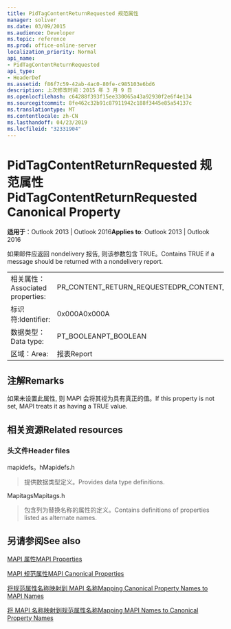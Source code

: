 ```yaml
---
title: PidTagContentReturnRequested 规范属性
manager: soliver
ms.date: 03/09/2015
ms.audience: Developer
ms.topic: reference
ms.prod: office-online-server
localization_priority: Normal
api_name:
- PidTagContentReturnRequested
api_type:
- HeaderDef
ms.assetid: f86f7c59-42ab-4ac0-80fe-c985103e6bd6
description: 上次修改时间：2015 年 3 月 9 日
ms.openlocfilehash: c64288f393f15ee330065a43a92930f2e6f4e134
ms.sourcegitcommit: 8fe462c32b91c87911942c188f3445e85a54137c
ms.translationtype: MT
ms.contentlocale: zh-CN
ms.lasthandoff: 04/23/2019
ms.locfileid: "32331904"
---
```

# <a name="pidtagcontentreturnrequested-canonical-property"></a><span data-ttu-id="02b23-103">PidTagContentReturnRequested 规范属性</span><span class="sxs-lookup"><span data-stu-id="02b23-103">PidTagContentReturnRequested Canonical Property</span></span>

  
  
<span data-ttu-id="02b23-104">**适用于**：Outlook 2013 | Outlook 2016</span><span class="sxs-lookup"><span data-stu-id="02b23-104">**Applies to**: Outlook 2013 | Outlook 2016</span></span> 
  
<span data-ttu-id="02b23-105">如果邮件应返回 nondelivery 报告, 则该参数包含 TRUE。</span><span class="sxs-lookup"><span data-stu-id="02b23-105">Contains TRUE if a message should be returned with a nondelivery report.</span></span> 
  
|||
|:-----|:-----|
|<span data-ttu-id="02b23-106">相关属性：</span><span class="sxs-lookup"><span data-stu-id="02b23-106">Associated properties:</span></span>  <br/> |<span data-ttu-id="02b23-107">PR_CONTENT_RETURN_REQUESTED</span><span class="sxs-lookup"><span data-stu-id="02b23-107">PR_CONTENT_RETURN_REQUESTED</span></span>  <br/> |
|<span data-ttu-id="02b23-108">标识符:</span><span class="sxs-lookup"><span data-stu-id="02b23-108">Identifier:</span></span>  <br/> |<span data-ttu-id="02b23-109">0x000A</span><span class="sxs-lookup"><span data-stu-id="02b23-109">0x000A</span></span>  <br/> |
|<span data-ttu-id="02b23-110">数据类型：</span><span class="sxs-lookup"><span data-stu-id="02b23-110">Data type:</span></span>  <br/> |<span data-ttu-id="02b23-111">PT_BOOLEAN</span><span class="sxs-lookup"><span data-stu-id="02b23-111">PT_BOOLEAN</span></span>  <br/> |
|<span data-ttu-id="02b23-112">区域：</span><span class="sxs-lookup"><span data-stu-id="02b23-112">Area:</span></span>  <br/> |<span data-ttu-id="02b23-113">报表</span><span class="sxs-lookup"><span data-stu-id="02b23-113">Report</span></span>  <br/> |
   
## <a name="remarks"></a><span data-ttu-id="02b23-114">注解</span><span class="sxs-lookup"><span data-stu-id="02b23-114">Remarks</span></span>

<span data-ttu-id="02b23-115">如果未设置此属性, 则 MAPI 会将其视为具有真正的值。</span><span class="sxs-lookup"><span data-stu-id="02b23-115">If this property is not set, MAPI treats it as having a TRUE value.</span></span> 
  
## <a name="related-resources"></a><span data-ttu-id="02b23-116">相关资源</span><span class="sxs-lookup"><span data-stu-id="02b23-116">Related resources</span></span>

### <a name="header-files"></a><span data-ttu-id="02b23-117">头文件</span><span class="sxs-lookup"><span data-stu-id="02b23-117">Header files</span></span>

<span data-ttu-id="02b23-118">mapidefs。h</span><span class="sxs-lookup"><span data-stu-id="02b23-118">Mapidefs.h</span></span>
  
> <span data-ttu-id="02b23-119">提供数据类型定义。</span><span class="sxs-lookup"><span data-stu-id="02b23-119">Provides data type definitions.</span></span>
    
<span data-ttu-id="02b23-120">Mapitags</span><span class="sxs-lookup"><span data-stu-id="02b23-120">Mapitags.h</span></span>
  
> <span data-ttu-id="02b23-121">包含列为替换名称的属性的定义。</span><span class="sxs-lookup"><span data-stu-id="02b23-121">Contains definitions of properties listed as alternate names.</span></span>
    
## <a name="see-also"></a><span data-ttu-id="02b23-122">另请参阅</span><span class="sxs-lookup"><span data-stu-id="02b23-122">See also</span></span>



[<span data-ttu-id="02b23-123">MAPI 属性</span><span class="sxs-lookup"><span data-stu-id="02b23-123">MAPI Properties</span></span>](mapi-properties.md)
  
[<span data-ttu-id="02b23-124">MAPI 规范属性</span><span class="sxs-lookup"><span data-stu-id="02b23-124">MAPI Canonical Properties</span></span>](mapi-canonical-properties.md)
  
[<span data-ttu-id="02b23-125">将规范属性名称映射到 MAPI 名称</span><span class="sxs-lookup"><span data-stu-id="02b23-125">Mapping Canonical Property Names to MAPI Names</span></span>](mapping-canonical-property-names-to-mapi-names.md)
  
[<span data-ttu-id="02b23-126">将 MAPI 名称映射到规范属性名称</span><span class="sxs-lookup"><span data-stu-id="02b23-126">Mapping MAPI Names to Canonical Property Names</span></span>](mapping-mapi-names-to-canonical-property-names.md)


